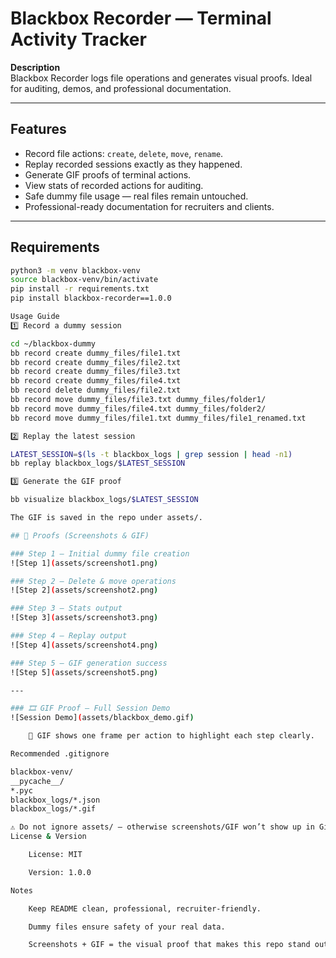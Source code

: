 # Blackbox Recorder — Terminal Activity Tracker

**Description**  
Blackbox Recorder logs file operations and generates visual proofs. Ideal for auditing, demos, and professional documentation.

---

## Features

- Record file actions: `create`, `delete`, `move`, `rename`.
- Replay recorded sessions exactly as they happened.
- Generate GIF proofs of terminal actions.
- View stats of recorded actions for auditing.
- Safe dummy file usage — real files remain untouched.
- Professional-ready documentation for recruiters and clients.

---

## Requirements

```bash
python3 -m venv blackbox-venv
source blackbox-venv/bin/activate
pip install -r requirements.txt
pip install blackbox-recorder==1.0.0

Usage Guide
1️⃣ Record a dummy session

cd ~/blackbox-dummy
bb record create dummy_files/file1.txt
bb record create dummy_files/file2.txt
bb record create dummy_files/file3.txt
bb record create dummy_files/file4.txt
bb record delete dummy_files/file2.txt
bb record move dummy_files/file3.txt dummy_files/folder1/
bb record move dummy_files/file4.txt dummy_files/folder2/
bb record move dummy_files/file1.txt dummy_files/file1_renamed.txt

2️⃣ Replay the latest session

LATEST_SESSION=$(ls -t blackbox_logs | grep session | head -n1)
bb replay blackbox_logs/$LATEST_SESSION

3️⃣ Generate the GIF proof

bb visualize blackbox_logs/$LATEST_SESSION

The GIF is saved in the repo under assets/.

## 📸 Proofs (Screenshots & GIF)

### Step 1 — Initial dummy file creation
![Step 1](assets/screenshot1.png)

### Step 2 — Delete & move operations
![Step 2](assets/screenshot2.png)

### Step 3 — Stats output
![Step 3](assets/screenshot3.png)

### Step 4 — Replay output
![Step 4](assets/screenshot4.png)

### Step 5 — GIF generation success
![Step 5](assets/screenshot5.png)

---

### 🎞️ GIF Proof — Full Session Demo
![Session Demo](assets/blackbox_demo.gif)

    🔎 GIF shows one frame per action to highlight each step clearly.

Recommended .gitignore

blackbox-venv/
__pycache__/
*.pyc
blackbox_logs/*.json
blackbox_logs/*.gif

⚠️ Do not ignore assets/ — otherwise screenshots/GIF won’t show up in GitHub README.
License & Version

    License: MIT

    Version: 1.0.0

Notes

    Keep README clean, professional, recruiter-friendly.

    Dummy files ensure safety of your real data.

    Screenshots + GIF = the visual proof that makes this repo stand out.
